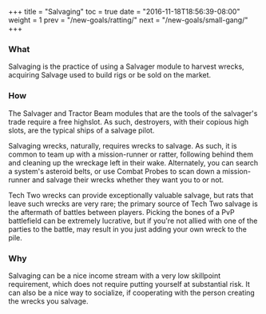 +++ title = "Salvaging" toc = true date = "2016-11-18T18:56:39-08:00" weight = 1 prev = "/new-goals/ratting/" next = "/new-goals/small-gang/" +++

### What

Salvaging is the practice of using a Salvager module to harvest wrecks, acquiring Salvage used to build rigs or be sold on the market.

### How

The Salvager and Tractor Beam modules that are the tools of the salvager's trade require a free highslot. As such, destroyers, with their copious high slots, are the typical ships of a salvage pilot.

Salvaging wrecks, naturally, requires wrecks to salvage. As such, it is common to team up with a mission-runner or ratter, following behind them and cleaning up the wreckage left in their wake. Alternately, you can search a system's asteroid belts, or use Combat Probes to scan down a mission-runner and salvage their wrecks whether they want you to or not.

Tech Two wrecks can provide exceptionally valuable salvage, but rats that leave such wrecks are very rare; the primary source of Tech Two salvage is the aftermath of battles between players. Picking the bones of a PvP battlefield can be extremely lucrative, but if you're not allied with one of the parties to the battle, may result in you just adding your own wreck to the pile.

### Why

Salvaging can be a nice income stream with a very low skillpoint requirement, which does not require putting yourself at substantial risk. It can also be a nice way to socialize, if cooperating with the person creating the wrecks you salvage.